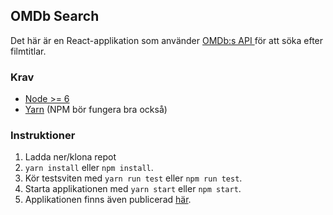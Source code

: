 ## OMDb Search

Det här är en React-applikation som använder [OMDb:s API ](http://www.omdbapi.com/) för att söka efter filmtitlar.

### Krav

* [Node >= 6](https://nodejs.org/en/)
* [Yarn](https://yarnpkg.com/lang/en/) (NPM bör fungera bra också)

### Instruktioner

1. Ladda ner/klona repot
2. `yarn install` eller `npm install`.
3. Kör testsviten med `yarn run test` eller `npm run test`.
4. Starta applikationen med `yarn start` eller `npm start`.
5. Applikationen finns även publicerad [här](https://mickeeri.github.io/omdb-search/).
